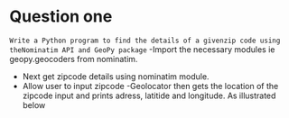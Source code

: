 # Question one
```Write a Python program to find the details of a givenzip code using theNominatim API and GeoPy package```
-Import the necessary modules ie geopy.geocoders from nominatim.
- Next get zipcode details using nominatim module.
- Allow user to input zipcode
-Geolocator then gets the location of the zipcode input and prints adress, latitide and longitude. As illustrated below

